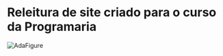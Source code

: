 # Releitura de site criado para o curso da Programaria

![AdaFigure](https://user-images.githubusercontent.com/49458473/116325497-b0528e00-a798-11eb-81a3-0590e2016dad.png)

